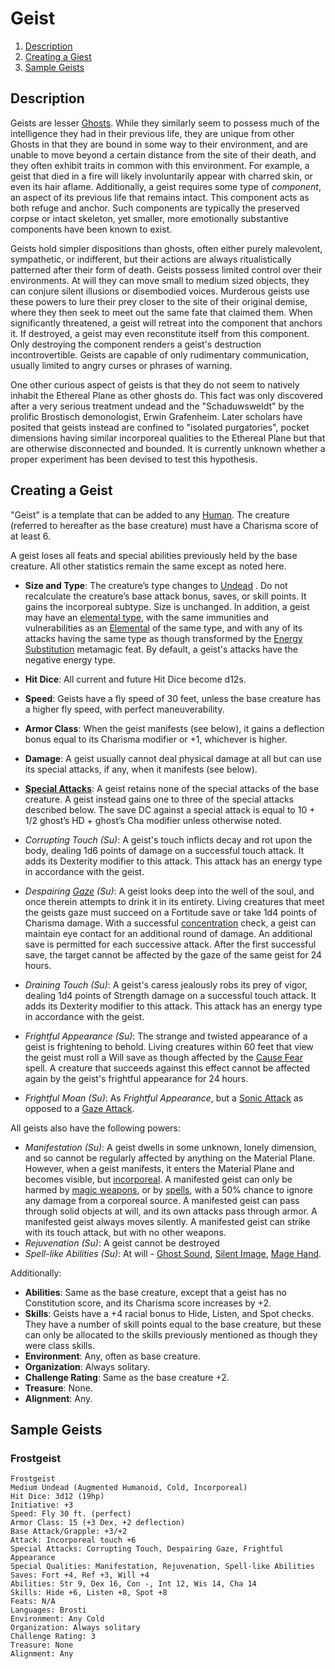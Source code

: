 # Geist

1. [Description](#description)
2. [Creating a Giest](#creating_a_geist)
3. [Sample Geists](#sample_geists)

## Description

Geists are lesser [Ghosts](http://www.dandwiki.com/wiki/SRD:Ghost). While they similarly seem to possess much of the intelligence they had in their previous life, they are unique from other Ghosts in that they are bound in some way to their environment, and are unable to move beyond a certain distance from the site of their death, and they often exhibit traits in common with this environment. For example, a geist that died in a fire will likely involuntarily appear with charred skin, or even its hair aflame. Additionally, a geist requires some type of _component_, an aspect of its previous life that remains intact. This component acts as both refuge and anchor. Such components are typically the preserved corpse or intact skeleton, yet smaller, more emotionally substantive components have been known to exist.

Geists hold simpler dispositions than ghosts, often either purely malevolent, sympathetic, or indifferent, but their actions are always ritualistically patterned after their form of death. Geists possess limited control over their environments. At will they can move small to medium sized objects, they can conjure silent illusions or disembodied voices. Murderous geists use these powers to lure their prey closer to the site of their original demise, where they then seek to meet out the same fate that claimed them. When significantly threatened, a geist will retreat into the component that anchors it. If destroyed, a geist may even reconstitute itself from this component. Only destroying the component renders a geist's destruction incontrovertible. Geists are capable of only rudimentary communication, usually limited to angry curses or phrases of warning.

One other curious aspect of geists is that they do not seem to natively inhabit the Ethereal Plane as other ghosts do. This fact was only discovered after a very serious treatment undead and the "Schaduwsweldt" by the prolific Brostisch demonologist, Erwin Grafenheim. Later scholars have posited that geists instead are confined to "isolated purgatories", pocket dimensions having similar incorporeal qualities to the Ethereal Plane but that are otherwise disconnected and bounded. It is currently unknown whether a proper experiment has been devised to test this hypothesis.

## Creating a Geist

"Geist" is a template that can be added to any [Human](http://www.dandwiki.com/wiki/SRD:Human). The creature (referred to hereafter as the base creature) must have a Charisma score of at least 6.

A geist loses all feats and special abilities previously held by the base creature. All other statistics remain the same except as noted here.

* **Size and Type**: The creature’s type changes to [Undead](http://www.dandwiki.com/wiki/SRD:Undead_Type) . Do not recalculate the creature’s base attack bonus, saves, or skill points. It gains the incorporeal subtype. Size is unchanged. In addition, a geist may have an [elemental type](http://www.dandwiki.com/wiki/SRD:Elemental_Type), with the same immunities and vulnerabilities as an [Elemental](http://www.dandwiki.com/wiki/SRD:Elemental) of the same type, and with any of its attacks having the same type as though transformed by the [Energy Substitution](http://www.dandwiki.com/wiki/SRD:Energy_Substitution) metamagic feat. By default, a geist's attacks have the negative energy type.
* **Hit Dice**: All current and future Hit Dice become d12s.
* **Speed**: Geists have a fly speed of 30 feet, unless the base creature has a higher fly speed, with perfect maneuverability.
* **Armor Class**: When the geist manifests (see below), it gains a deflection bonus equal to its Charisma modifier or +1, whichever is higher.
* **Damage**: A geist usually cannot deal physical damage at all but can use its special attacks, if any, when it manifests (see below).
* **[Special Attacks](http://www.dandwiki.com/wiki/SRD:Special_Attacks_and_Special_Qualities_(Creature_Statistic))**: A geist retains none of the special attacks of the base creature. A geist instead gains one to three of the special attacks described below. The save DC against a special attack is equal to 10 + 1/2 ghost’s HD + ghost’s Cha modifier unless otherwise noted.

* _Corrupting Touch (Su)_: A geist's touch inflicts decay and rot upon the body, dealing 1d6 points of damage on a successful touch attack. It adds its Dexterity modifier to this attack. This attack has an energy type in accordance with the geist.
* _Despairing [Gaze](http://www.dandwiki.com/wiki/SRD:Gaze) (Su)_: A geist looks deep into the well of the soul, and once therein attempts to drink it in its entirety. Living creatures that meet the geists gaze must succeed on a Fortitude save or take 1d4 points of Charisma damage. With a successful [concentration](http://www.dandwiki.com/wiki/SRD:Concentration_Skill) check, a geist can maintain eye contact for an additional round of damage. An additional save is permitted for each successive attack. After the first successful save, the target cannot be affected by the gaze of the same geist for 24 hours.
* _Draining Touch (Su)_: A geist's caress jealously robs its prey of vigor, dealing 1d4 points of Strength damage on a successful touch attack. It adds its Dexterity modifier to this attack. This attack has an energy type in accordance with the geist.
* _Frightful Appearance (Su)_: The strange and twisted appearance of a geist is frightening to behold. Living creatures within 60 feet that view the geist must roll a Will save as though affected by the [Cause Fear](http://www.dandwiki.com/wiki/Cause_fear) spell. A creature that succeeds against this effect cannot be affected again by the geist's frightful appearance for 24 hours.
* _Frightful Moan (Su)_: As _Frightful Appearance_, but a [Sonic Attack](http://www.dandwiki.com/wiki/SRD:Sonic_Attack) as opposed to a [Gaze Attack](http://www.dandwiki.com/wiki/SRD:Gaze).

All geists also have the following powers:
* _Manifestation (Su)_: A geist dwells in some unknown, lonely dimension, and so cannot be regularly affected by anything on the Material Plane. However, when a geist manifests, it enters the Material Plane and becomes visible, but [incorporeal](http://www.dandwiki.com/wiki/SRD:Incorporeal). A manifested geist can only be harmed by [magic weapons](http://www.dandwiki.com/wiki/SRD:Magic_Weapon), or by [spells](http://www.dandwiki.com/wiki/SRD:Creature_Spells_and_Powers#Spells), with a 50% chance to ignore any damage from a corporeal source. A manifested geist can pass through solid objects at will, and its own attacks pass through armor. A manifested geist always moves silently. A manifested geist can strike with its touch attack, but with no other weapons.
* _Rejuvenation (Su)_: A geist cannot be destroyed 
* _Spell-like Abilities (Su)_: At will - [Ghost Sound](http://www.dandwiki.com/wiki/SRD:Ghost_Sound), [Silent Image](http://www.dandwiki.com/wiki/Silent_image), [Mage Hand](http://www.dandwiki.com/wiki/Mage_hand).

Additionally:
* **Abilities**: Same as the base creature, except that a geist has no Constitution score, and its Charisma score increases by +2.
* **Skills**: Geists have a +4 racial bonus to Hide, Listen, and Spot checks. They have a number of skill points equal to the base creature, but these can only be allocated to the skills previously mentioned as though they were class skills.
* **Environment**: Any, often as base creature.
* **Organization**: Always solitary.
* **Challenge Rating**: Same as the base creature +2.
* **Treasure**: None.
* **Alignment**: Any.

## Sample Geists

### Frostgeist

```
Frostgeist
Medium Undead (Augmented Humanoid, Cold, Incorporeal)
Hit Dice: 3d12 (19hp)
Initiative: +3
Speed: Fly 30 ft. (perfect)
Armor Class: 15 (+3 Dex, +2 deflection)
Base Attack/Grapple: +3/+2
Attack: Incorporeal touch +6
Special Attacks: Corrupting Touch, Despairing Gaze, Frightful Appearance
Special Qualities: Manifestation, Rejuvenation, Spell-like Abilities
Saves: Fort +4, Ref +3, Will +4
Abilities: Str 9, Dex 16, Con -, Int 12, Wis 14, Cha 14
Skills: Hide +6, Listen +8, Spot +8
Feats: N/A
Languages: Brosti
Environment: Any Cold
Organization: Always solitary
Challenge Rating: 3
Treasure: None
Alignment: Any
```
